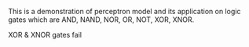 This is a demonstration of perceptron model and its application on logic gates which are AND, NAND, NOR, OR, NOT, XOR, XNOR.

XOR & XNOR gates fail
